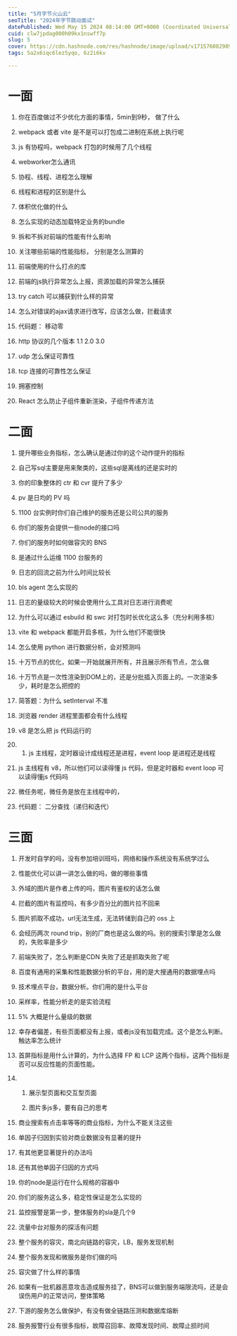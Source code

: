 ```yaml
---
title: "5月字节火山云"
seoTitle: "2024年字节跳动面试"
datePublished: Wed May 15 2024 08:14:00 GMT+0000 (Coordinated Universal Time)
cuid: clw7jpdag000h09kx1nswff7p
slug: 5
cover: https://cdn.hashnode.com/res/hashnode/image/upload/v1715760829890/30b05ab2-8d3a-4423-9ff4-fe44628677de.webp
tags: 5a2x6iqc6lez5yqo, 6z2i6kv

---
```


# 一面

1. 你在百度做过不少优化方面的事情，5min到9秒， 做了什么
    
2. webpack 或者 vite 是不是可以打包成二进制在系统上执行呢
    
3. js 有协程吗，webpack 打包的时候用了几个线程
    
4. webworker怎么通讯
    
5. 协程、线程、进程怎么理解
    
6. 线程和进程的区别是什么
    
7. 体积优化做的什么
    
8. 怎么实现的动态加载特定业务的bundle
    
9. 拆和不拆对前端的性能有什么影响
    
10. 关注哪些前端的性能指标， 分别是怎么测算的
    
11. 前端使用的什么打点的库
    
12. 前端的js执行异常怎么上报，资源加载的异常怎么捕获
    
13. try catch 可以捕获到什么样的异常
    
14. 怎么对错误的ajax请求进行改写，应该怎么做，拦截请求
    
15. 代码题： 移动零
    
16. http 协议的几个版本 1.1 2.0 3.0
    
17. udp 怎么保证可靠性
    
18. tcp 连接的可靠性怎么保证
    
19. 拥塞控制
    
20. React 怎么防止子组件重新渲染，子组件传递方法
    

# 二面

1. 提升哪些业务指标，怎么确认是通过你的这个动作提升的指标
    
2. 自己写sql主要是用来聚类的，这些sql是离线的还是实时的
    
3. 你的印象整体的 ctr 和 cvr 提升了多少
    
4. pv 是日均的 PV 吗
    
5. 1100 台实例时你们自己维护的服务还是公司公共的服务
    
6. 你们的服务会提供一些node的接口吗
    
7. 你们的服务时如何做容灾的 BNS
    

8. 是通过什么运维 1100 台服务的
    
9. 日志的回流之前为什么时间比较长
    
10. bls agent 怎么实现的
    
11. 日志的量级较大的时候会使用什么工具对日志进行消费呢
    
12. 为什么可以通过 esbuild 和 swc 对打包时长优化这么多（充分利用多核）
    

13. vite 和 webpack 都能开启多核，为什么他们不能很快
    
14. 怎么使用 python 进行数据分析，会对预测吗
    
15. 十万节点的优化，如果一开始就展开所有，并且展示所有节点，怎么做
    
16. 十万节点是一次性渲染到DOM上的，还是分批插入页面上的。一次渲染多少，耗时是怎么把控的
    
17. 简答题：为什么 setInterval 不准
    
18. 浏览器 render 进程里面都会有什么线程
    
19. v8 是怎么把 js 代码运行的
    

1. 1. js 主线程，定时器设计成线程还是进程，event loop 是进程还是线程
        

20. js 主线程有 v8，所以他们可以读得懂 js 代码，但是定时器和 event loop 可以读得懂js 代码吗
    
21. 微任务呢，微任务是放在主线程中的，
    
22. 代码题： 二分查找（递归和迭代）
    

# 三面

1. 开发时自学的吗，没有参加培训班吗，网络和操作系统没有系统学过么
    
2. 性能优化可以讲一讲怎么做的吗，做的哪些事情
    
3. 外域的图片是作者上传的吗，图片有鉴权的话怎么做
    
4. 拦截的图片有监控吗，有多少百分比的图片拉不回来
    
5. 图片抓取不成功，url无法生成，无法转储到自己的 oss 上
    
6. 会经历两次 round trip，别的厂商也是这么做的吗。别的搜索引擎是怎么做的，失败率是多少
    
7. 前端失败了，怎么判断是CDN 失败了还是抓取失败了呢
    
8. 百度有通用的采集和性能数据分析的平台，用的是大搜通用的数据埋点吗
    
9. 技术埋点平台，数据分析。你们用的是什么平台
    
10. 采样率，性能分析走的是实验流程
    
11. 5% 大概是什么量级的数据
    
12. 幸存者偏差，有些页面都没有上报，或者js没有加载完成。这个是怎么判断。触达率怎么统计
    
13. 首屏指标是用什么计算的，为什么选择 FP 和 LCP 这两个指标，这两个指标是否可以反应性能的页面性能。
    

1. 1. 展示型页面和交互型页面
        
    2. 图片多js多，要有自己的思考
        

14. 商业搜索有点击率等等的商业指标，为什么不能关注这些
    
15. 单因子归因到实验对商业数据没有显著的提升
    
16. 有其他更显著提升的办法吗
    
17. 还有其他单因子归因的方式吗
    
18. 你的node是运行在什么规格的容器中
    
19. 你们的服务这么多，稳定性保证是怎么实现的
    
20. 监控报警是第一步，整体服务的sla是几个9
    
21. 流量中台对服务的探活有问题
    
22. 整个服务的容灾，南北向链路的容灾，LB，服务发现机制
    
23. 整个服务发现和微服务是你们做的吗
    
24. 容灾做了什么样的事情
    
25. 如果有一批机器恶意攻击造成服务挂了，BNS可以做到服务端限流吗，还是会误伤用户的正常访问，整体策略
    
26. 下游的服务怎么做保护，有没有做全链路压测和数据库熔断
    
27. 服务报警行业有很多指标，故障召回率、故障发现时间、故障止损时间